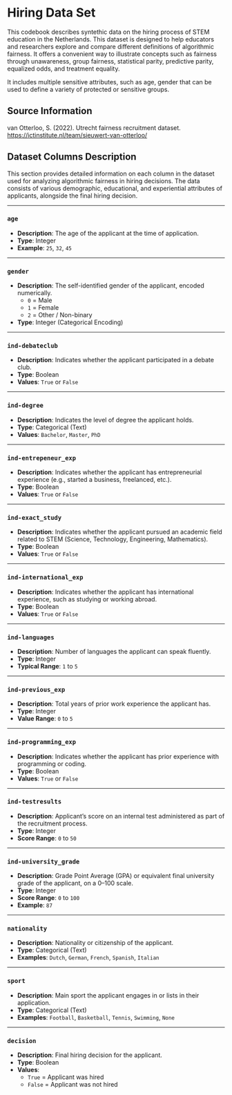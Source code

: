 # Hiring Data Set

This codebook describes syntethic data on the hiring process of STEM education in the Netherlands. This dataset is designed to help educators and researchers explore and compare different definitions of algorithmic fairness. It offers a convenient way to illustrate concepts such as fairness through unawareness, group fairness, statistical parity, predictive parity, equalized odds, and treatment equality.

It includes multiple sensitive attributes, such as age, gender that can be used to define a variety of protected or sensitive groups.

## Source Information
van Otterloo, S. (2022). Utrecht fairness recruitment dataset. https://ictinstitute.nl/team/sieuwert-van-otterloo/

## Dataset Columns Description

This section provides detailed information on each column in the dataset used for analyzing algorithmic fairness in hiring decisions. The data consists of various demographic, educational, and experiential attributes of applicants, alongside the final hiring decision.

---

### `age`
- **Description**: The age of the applicant at the time of application.
- **Type**: Integer
- **Example**: `25`, `32`, `45`

---

### `gender`
- **Description**: The self-identified gender of the applicant, encoded numerically.
  - `0` = Male  
  - `1` = Female  
  - `2` = Other / Non-binary
- **Type**: Integer (Categorical Encoding)

---

### `ind-debateclub`
- **Description**: Indicates whether the applicant participated in a debate club.
- **Type**: Boolean
- **Values**: `True` or `False`

---

### `ind-degree`
- **Description**: Indicates the level of degree the applicant holds.
- **Type**: Categorical (Text)
- **Values**: `Bachelor`, `Master`, `PhD`

---

### `ind-entrepeneur_exp`
- **Description**: Indicates whether the applicant has entrepreneurial experience (e.g., started a business, freelanced, etc.).
- **Type**: Boolean
- **Values**: `True` or `False`

---

### `ind-exact_study`
- **Description**: Indicates whether the applicant pursued an academic field related to STEM (Science, Technology, Engineering, Mathematics).
- **Type**: Boolean
- **Values**: `True` or `False`

---

### `ind-international_exp`
- **Description**: Indicates whether the applicant has international experience, such as studying or working abroad.
- **Type**: Boolean
- **Values**: `True` or `False`

---

### `ind-languages`
- **Description**: Number of languages the applicant can speak fluently.
- **Type**: Integer
- **Typical Range**: `1` to `5`

---

### `ind-previous_exp`
- **Description**: Total years of prior work experience the applicant has.
- **Type**: Integer
- **Value Range**: `0` to `5`

---

### `ind-programming_exp`
- **Description**: Indicates whether the applicant has prior experience with programming or coding.
- **Type**: Boolean
- **Values**: `True` or `False`
---

### `ind-testresults`
- **Description**: Applicant’s score on an internal test administered as part of the recruitment process.
- **Type**: Integer
- **Score Range**: `0` to `50`

---

### `ind-university_grade`
- **Description**: Grade Point Average (GPA) or equivalent final university grade of the applicant, on a 0–100 scale.
- **Type**: Integer
- **Score Range**: `0` to `100`
- **Example**: `87`

---

### `nationality`
- **Description**: Nationality or citizenship of the applicant.
- **Type**: Categorical (Text)
- **Examples**: `Dutch`, `German`, `French`, `Spanish`, `Italian`

---

### `sport`
- **Description**: Main sport the applicant engages in or lists in their application.
- **Type**: Categorical (Text)
- **Examples**: `Football`, `Basketball`, `Tennis`, `Swimming`, `None`

---

### `decision`
- **Description**: Final hiring decision for the applicant.
- **Type**: Boolean
- **Values**: 
  - `True` = Applicant was hired  
  - `False` = Applicant was not hired
